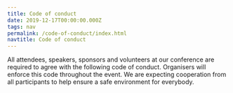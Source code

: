 ```yaml
---
title: Code of conduct
date: 2019-12-17T00:00:00.000Z
tags: nav
permalink: /code-of-conduct/index.html
navtitle: Code of conduct
---
```


All attendees, speakers, sponsors and volunteers at our conference are required to agree with the following code of conduct. Organisers will enforce this code throughout the event. We are expecting cooperation from all participants to help ensure a safe environment for everybody.

<!-- ## Reporting

If someone makes you or anyone else feel unsafe or unwelcome, please report it as soon as possible. Conference staff can be identified by t-shirts. Harassment and other Code of Conduct violations reduce the value of our event for everyone. We want you to be happy at our event. People like you make our event a better place. You can make a report either personally or anonymously.

### Anonymous report

You can make an anonymous report [here](). We, the organisers, can’t follow up an anonymous report with you directly, but we will fully investigate it and take whatever action is necessary to prevent a recurrence.

### Personal report

In case of aggression or violence please call the security immediately!

### Awareness Team

If you need personal support you can always reach out to the Awareness Team directly. Members of the Awareness Team are BIPoC who are hired and trained to provide personal support and help mediate (this does not include security work). They are walking in pairs around the venue and can be identified by blue T-Shirts that read “AWARENESS TEAM” in the front and back. Additionally you can always find two members of the Awareness Team at the registration.

If you would like to report an incident, you can do so via email to awareness@jsconf.eu (Awareness Team). Emails sent to this address are read by the Awareness Team and its Coordination Team which also includes white people (organisers of CSSconf and JSConf EU).

Below you will find the phone numbers which you can call during the main conference hours. The phone will be staffed by the Awareness Team only. If you would like to report anonymously only to the Awareness Team please hide your phone number and reach out to one of the following phone numbers:

    +49 152 363 800 02
    +49 152 363 800 07

Organisers/Curators

You can make a personal report by:

    Contacting a TEAM member, identified by TEAM buttons.
    Emailing us: contact@cssconf.eu

When taking a personal report, our staff will ensure you are safe and cannot be overheard. They may involve other event staff to ensure your report is managed properly. Once safe, we’ll ask you to tell us about what happened. This can be upsetting, but we’ll handle it as respectfully as possible, and you can bring someone to support you. You won’t be asked to confront anyone and we won’t tell anyone who you are.

Our team will be happy to help you contact hotel/venue security, local law enforcement, local support services, provide escorts, or otherwise assist you to feel safe for the duration of the event. We value your attendance.
Important contact numbers

    Police: Sonnenallee 107, 12045 Berlin, phone: 110
    Medical Emergency: Call 112. -->